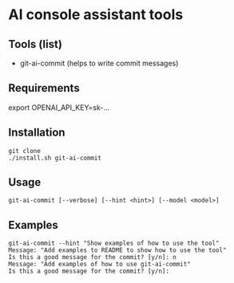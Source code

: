 # AI console assistant tools

## Tools (list)
- git-ai-commit (helps to write commit messages)

## Requirements
export OPENAI_API_KEY=sk-...

## Installation
```
git clone
./install.sh git-ai-commit
```

## Usage
```
git-ai-commit [--verbose] [--hint <hint>] [--model <model>]
```

## Examples
```
git-ai-commit --hint "Show examples of how to use the tool"
Message: "Add examples to README to show how to use the tool"
Is this a good message for the commit? [y/n]: n
Message: "Add examples of how to use git-ai-commit"
Is this a good message for the commit? [y/n]: 
```